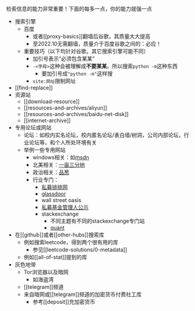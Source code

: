 检索信息的能力非常重要！下面的每多一点，你的能力就强一点
- 搜索引擎
  - 百度
    - 或者[[proxy-basics]]翻墙后谷歌，其质量大大提高
    - 至2022.10无需翻墙，质量介于百度谷歌之间的：必应！
  - 重要技巧（以下均针对谷歌。其它搜索引擎可能不同）
    - 加引号表示“必须包含某某”
    - `-<字母>`这种会被理解成**不要某某**。所以搜索`python -m`这种东西
      - 要加引号成`"python -m"`这样搜
    - `site:网址`限制网址
- [[find-replace]]
- 资源站
  - [[download-resource]]
  - [[resources-and-archives/aliyun]]
  - [[resources-and-archives/baidu-net-disk]]
  - [[internet-archive]]
- 专用论坛或网站
  - 论坛：如校内实名论坛，校内匿名论坛/表白墙/树洞，公司内部论坛，行业论坛等，和个人所处环境有关
  - 举例一些专用网站
    - windows相关：如[msdn](https://msdn.itellyou.cn/)
    - 北美相关：[一亩三分地](https://www.1point3acres.com/)
    - 政治相关：[品葱](https://pincong.rocks/)
    - 行业专门：
      - [私募排排网](https://www.simuwang.com/)
      - [glassdoor](https://www.glassdoor.com/member/home/index.htm)
      - wall street oasis
      - [私募基金管理人公示](https://gs.amac.org.cn/)
      - stackexchange
        - 不同主题有不同的stackexchange专门站
        - [quant](https://quant.stackexchange.com/)
- 在[[github]]或者[[other-hubs]]搜索库
  - 例如搜索leetcode，得到两个很有用的库
    - 参见[[leetcode-solutions/0-metadata]]
  - 例如[[all-of-stat]]提到的库
- 灰色地带
  - Tor浏览器以及暗网
    - 如海盗湾
  - [[telegram]]频道
  - 来自暗网或[[telegram]]频道的加密货币付费社工库
    - 参考[[deposit]]充加密货币